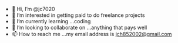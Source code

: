 - 👋 Hi, I’m @jc7020
- 👀 I’m interested in getting paid to do freelance projects 
- 🌱 I’m currently learning ...coding 
- 💞️ I’m looking to collaborate on ...anything that pays well
- 📫 How to reach me ...my email address is jch852002@gmail.com 

<!---
jc7020/jc7020 is a ✨ special ✨ repository because its `README.md` (this file) appears on your GitHub profile.
You can click the Preview link to take a look at your changes.
--->

